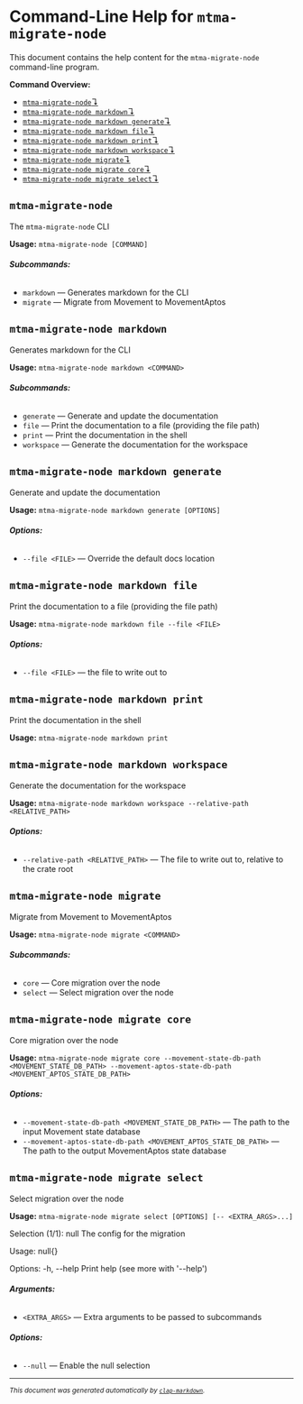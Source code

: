 # Command-Line Help for `mtma-migrate-node`

This document contains the help content for the `mtma-migrate-node` command-line program.

**Command Overview:**

* [`mtma-migrate-node`↴](#mtma-migrate-node)
* [`mtma-migrate-node markdown`↴](#mtma-migrate-node-markdown)
* [`mtma-migrate-node markdown generate`↴](#mtma-migrate-node-markdown-generate)
* [`mtma-migrate-node markdown file`↴](#mtma-migrate-node-markdown-file)
* [`mtma-migrate-node markdown print`↴](#mtma-migrate-node-markdown-print)
* [`mtma-migrate-node markdown workspace`↴](#mtma-migrate-node-markdown-workspace)
* [`mtma-migrate-node migrate`↴](#mtma-migrate-node-migrate)
* [`mtma-migrate-node migrate core`↴](#mtma-migrate-node-migrate-core)
* [`mtma-migrate-node migrate select`↴](#mtma-migrate-node-migrate-select)

## `mtma-migrate-node`

The `mtma-migrate-node` CLI

**Usage:** `mtma-migrate-node [COMMAND]`

###### **Subcommands:**

* `markdown` — Generates markdown for the CLI
* `migrate` — Migrate from Movement to MovementAptos



## `mtma-migrate-node markdown`

Generates markdown for the CLI

**Usage:** `mtma-migrate-node markdown <COMMAND>`

###### **Subcommands:**

* `generate` — Generate and update the documentation
* `file` — Print the documentation to a file (providing the file path)
* `print` — Print the documentation in the shell
* `workspace` — Generate the documentation for the workspace



## `mtma-migrate-node markdown generate`

Generate and update the documentation

**Usage:** `mtma-migrate-node markdown generate [OPTIONS]`

###### **Options:**

* `--file <FILE>` — Override the default docs location



## `mtma-migrate-node markdown file`

Print the documentation to a file (providing the file path)

**Usage:** `mtma-migrate-node markdown file --file <FILE>`

###### **Options:**

* `--file <FILE>` — the file to write out to



## `mtma-migrate-node markdown print`

Print the documentation in the shell

**Usage:** `mtma-migrate-node markdown print`



## `mtma-migrate-node markdown workspace`

Generate the documentation for the workspace

**Usage:** `mtma-migrate-node markdown workspace --relative-path <RELATIVE_PATH>`

###### **Options:**

* `--relative-path <RELATIVE_PATH>` — The file to write out to, relative to the crate root



## `mtma-migrate-node migrate`

Migrate from Movement to MovementAptos

**Usage:** `mtma-migrate-node migrate <COMMAND>`

###### **Subcommands:**

* `core` — Core migration over the node
* `select` — Select migration over the node



## `mtma-migrate-node migrate core`

Core migration over the node

**Usage:** `mtma-migrate-node migrate core --movement-state-db-path <MOVEMENT_STATE_DB_PATH> --movement-aptos-state-db-path <MOVEMENT_APTOS_STATE_DB_PATH>`

###### **Options:**

* `--movement-state-db-path <MOVEMENT_STATE_DB_PATH>` — The path to the input Movement state database
* `--movement-aptos-state-db-path <MOVEMENT_APTOS_STATE_DB_PATH>` — The path to the output MovementAptos state database



## `mtma-migrate-node migrate select`

Select migration over the node

**Usage:** `mtma-migrate-node migrate select [OPTIONS] [-- <EXTRA_ARGS>...]`

Selection (1/1): null
The config for the migration

Usage: null{}

Options:
  -h, --help  Print help (see more with '--help')



###### **Arguments:**

* `<EXTRA_ARGS>` — Extra arguments to be passed to subcommands

###### **Options:**

* `--null` — Enable the null selection



<hr/>

<small><i>
    This document was generated automatically by
    <a href="https://crates.io/crates/clap-markdown"><code>clap-markdown</code></a>.
</i></small>
